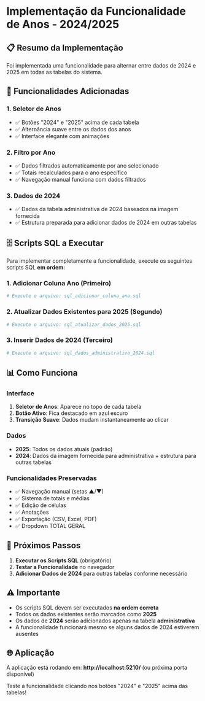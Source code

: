 # Implementação da Funcionalidade de Anos - 2024/2025

## 📋 **Resumo da Implementação**

Foi implementada uma funcionalidade para alternar entre dados de 2024 e 2025 em todas as tabelas do sistema.

## 🔧 **Funcionalidades Adicionadas**

### 1. **Seletor de Anos**
- ✅ Botões "2024" e "2025" acima de cada tabela
- ✅ Alternância suave entre os dados dos anos
- ✅ Interface elegante com animações

### 2. **Filtro por Ano**
- ✅ Dados filtrados automaticamente por ano selecionado
- ✅ Totais recalculados para o ano específico
- ✅ Navegação manual funciona com dados filtrados

### 3. **Dados de 2024**
- ✅ Dados da tabela administrativa de 2024 baseados na imagem fornecida
- ✅ Estrutura preparada para adicionar dados de 2024 em outras tabelas

## 🗄️ **Scripts SQL a Executar**

Para implementar completamente a funcionalidade, execute os seguintes scripts SQL **em ordem**:

### **1. Adicionar Coluna Ano (Primeiro)**
```bash
# Execute o arquivo: sql_adicionar_coluna_ano.sql
```

### **2. Atualizar Dados Existentes para 2025 (Segundo)**
```bash
# Execute o arquivo: sql_atualizar_dados_2025.sql
```

### **3. Inserir Dados de 2024 (Terceiro)**
```bash
# Execute o arquivo: sql_dados_administrativo_2024.sql
```

## 📊 **Como Funciona**

### **Interface**
1. **Seletor de Anos**: Aparece no topo de cada tabela
2. **Botão Ativo**: Fica destacado em azul escuro
3. **Transição Suave**: Dados mudam instantaneamente ao clicar

### **Dados**
- **2025**: Todos os dados atuais (padrão)
- **2024**: Dados da imagem fornecida para administrativa + estrutura para outras tabelas

### **Funcionalidades Preservadas**
- ✅ Navegação manual (setas ▲/▼)
- ✅ Sistema de totais e médias
- ✅ Edição de células
- ✅ Anotações
- ✅ Exportação (CSV, Excel, PDF)
- ✅ Dropdown TOTAL GERAL

## 🎯 **Próximos Passos**

1. **Executar os Scripts SQL** (obrigatório)
2. **Testar a Funcionalidade** no navegador
3. **Adicionar Dados de 2024** para outras tabelas conforme necessário

## ⚠️ **Importante**

- Os scripts SQL devem ser executados **na ordem correta**
- Todos os dados existentes serão marcados como **2025**
- Os dados de **2024** serão adicionados apenas na tabela **administrativa**
- A funcionalidade funcionará mesmo se alguns dados de 2024 estiverem ausentes

## 🌐 **Aplicação**

A aplicação está rodando em: **http://localhost:5210/** (ou próxima porta disponível)

Teste a funcionalidade clicando nos botões "2024" e "2025" acima das tabelas! 